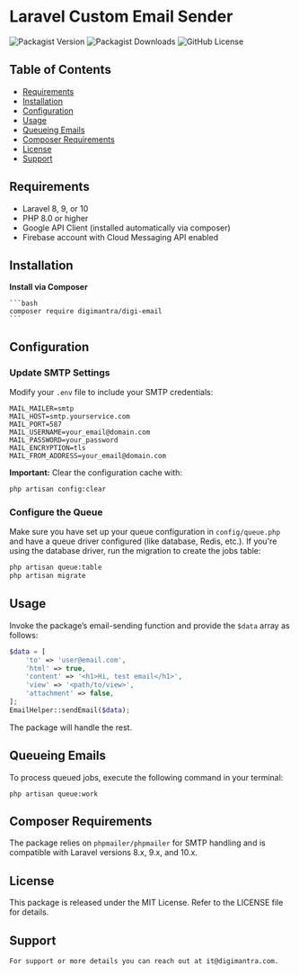 # Laravel Custom Email Sender

![Packagist Version](https://img.shields.io/packagist/v/digimantra/digi-email)
![Packagist Downloads](https://img.shields.io/packagist/dt/digimantra/digi-email)
![GitHub License](https://img.shields.io/github/license/digimantra/digi-email?style=flat-square)

## Table of Contents

- [Requirements](#requirements)
- [Installation](#installation)
- [Configuration](#configuration)
- [Usage](#usage)
- [Queueing Emails](#Queueing-Emails)
- [Composer Requirements](#Composer-Requirements)
- [License](#license)
- [Support](#support)

## Requirements

- Laravel 8, 9, or 10
- PHP 8.0 or higher
- Google API Client (installed automatically via composer)
- Firebase account with Cloud Messaging API enabled

## Installation

**Install via Composer**

    ```bash
    composer require digimantra/digi-email
    ```

## Configuration

### Update SMTP Settings

Modify your `.env` file to include your SMTP credentials:

```env
MAIL_MAILER=smtp
MAIL_HOST=smtp.yourservice.com
MAIL_PORT=587
MAIL_USERNAME=your_email@domain.com
MAIL_PASSWORD=your_password
MAIL_ENCRYPTION=tls
MAIL_FROM_ADDRESS=your_email@domain.com
```

**Important:** Clear the configuration cache with:

```bash
php artisan config:clear
```

### Configure the Queue

Make sure you have set up your queue configuration in `config/queue.php` and have a queue driver configured (like database, Redis, etc.). If you're using the database driver, run the migration to create the jobs table:

```bash
php artisan queue:table
php artisan migrate
```

## Usage

Invoke the package’s email-sending function and provide the `$data` array as follows:

```php
$data = [
    'to' => 'user@email.com',
    'html' => true,
    'content' => '<h1>Hi, test email</h1>',
    'view' => '<path/to/view>',
    'attachment' => false,
];
EmailHelper::sendEmail($data);
```

The package will handle the rest.

## Queueing Emails

To process queued jobs, execute the following command in your terminal:

```
php artisan queue:work
```

## Composer Requirements

The package relies on `phpmailer/phpmailer` for SMTP handling and is compatible with Laravel versions 8.x, 9.x, and 10.x.

## License

This package is released under the MIT License. Refer to the LICENSE file for details.


## Support
    For support or more details you can reach out at it@digimantra.com.